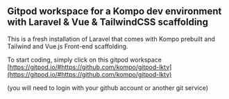 ## Gitpod workspace for a Kompo dev environment with Laravel & Vue & TailwindCSS scaffolding

This is a fresh installation of Laravel that comes with Kompo prebuilt and Tailwind and Vue.js Front-end scaffolding.

To start coding, simply click on this gitpod workspace [https://gitpod.io/#https://github.com/kompo/gitpod-lktv](https://gitpod.io/#https://github.com/kompo/gitpod-lktv)

(you will need to login with your github account or another git service)
